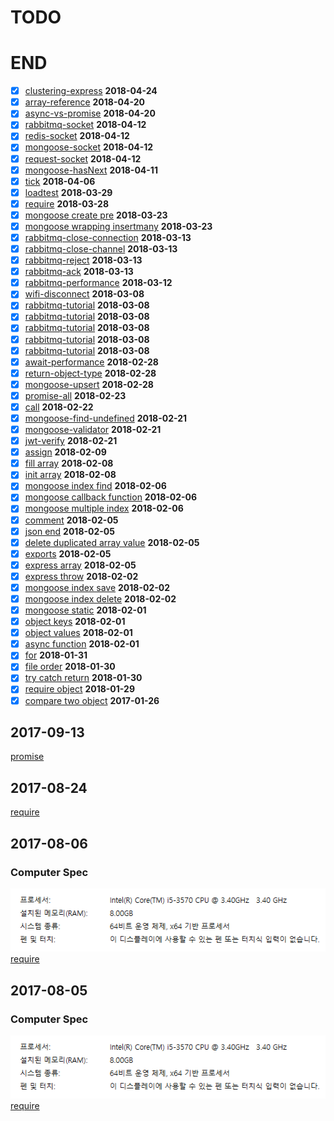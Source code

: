 # TODO
# END
- [x] [clustering-express](clustering/README.md) **2018-04-24**
- [x] [array-reference](array/reference.js) **2018-04-20**
- [x] [async-vs-promise](async/promise.js) **2018-04-20**
- [x] [rabbitmq-socket](rabbitmq/socket.js) **2018-04-12**
- [x] [redis-socket](redis/socket.js) **2018-04-12**
- [x] [mongoose-socket](mongoose/socket.js) **2018-04-12**
- [x] [request-socket](request/socket.js) **2018-04-12**
- [x] [mongoose-hasNext](mongoose/hasNext.js) **2018-04-11**
- [x] [tick](./process/tick.js) **2018-04-06**
- [x] [loadtest](./loadtest/README.md) **2018-03-29**
- [x] [require](./require/README.md) **2018-03-28**
- [x] [mongoose create pre](./mongoose/create-pre.js) **2018-03-23**
- [x] [mongoose wrapping insertmany](./mongoose/wrapping-insertmany.js) **2018-03-23**
- [x] [rabbitmq-close-connection](rabbitmq/close-connection.js) **2018-03-13**
- [x] [rabbitmq-close-channel](rabbitmq/close-channel.js) **2018-03-13**
- [x] [rabbitmq-reject](rabbitmq/reject.js) **2018-03-13**
- [x] [rabbitmq-ack](rabbitmq/ack.js) **2018-03-13**
- [x] [rabbitmq-performance](rabbitmq/performance.js) **2018-03-12**
- [x] [wifi-disconnect](wifi/disconnect.js) **2018-03-08**
- [x] [rabbitmq-tutorial](rabbitmq/tutorial5.js) **2018-03-08**
- [x] [rabbitmq-tutorial](rabbitmq/tutorial4.js) **2018-03-08**
- [x] [rabbitmq-tutorial](rabbitmq/tutorial3.js) **2018-03-08**
- [x] [rabbitmq-tutorial](rabbitmq/tutorial2.js) **2018-03-08**
- [x] [rabbitmq-tutorial](rabbitmq/tutorial.js) **2018-03-08**
- [x] [await-performance](await/performance.js) **2018-02-28**
- [x] [return-object-type](object/type.js) **2018-02-28**
- [x] [mongoose-upsert](mongoose/upsert.js) **2018-02-28**
- [x] [promise-all](./promise/all.js) **2018-02-23**
- [x] [call](./call/test.js) **2018-02-22**
- [x] [mongoose-find-undefined](./mongoose/find-undefined.js) **2018-02-21**
- [x] [mongoose-validator](./mongoose/validator.js) **2018-02-21**
- [x] [jwt-verify](./jwt/verify.js) **2018-02-21**
- [x] [assign](./object/assign.js) **2018-02-09**
- [x] [fill array](./array/fill.js) **2018-02-08**
- [x] [init array](./array/init.js) **2018-02-08**
- [x] [mongoose index find](./mongoose/find.js) **2018-02-06**
- [x] [mongoose callback function](./mongoose/callback.js) **2018-02-06**
- [x] [mongoose multiple index](./mongoose/multiple.js) **2018-02-06**
- [x] [comment](./comment/test.js) **2018-02-05**
- [x] [json end](./express/end.js) **2018-02-05**
- [x] [delete duplicated array value](./array/duplicated.js) **2018-02-05**
- [x] [exports](./export/test.js) **2018-02-05**
- [x] [express array](./express/array.js) **2018-02-05**
- [x] [express throw](./express/throw.js) **2018-02-02**
- [x] [mongoose index save](./mongoose/save.js) **2018-02-02**
- [x] [mongoose index delete](./mongoose/delete.js) **2018-02-02**
- [x] [mongoose static](./mongoose/static.js) **2018-02-01**
- [x] [object keys](./object/keys.js) **2018-02-01**
- [x] [object values](./object/values.js) **2018-02-01**
- [x] [async function](./async/index.js) **2018-02-01**
- [x] [for](./for/index.js) **2018-01-31**
- [x] [file order](./file-order/index.js) **2018-01-30**
- [x] [try catch return](./try-catch/index.js) **2018-01-30**
- [x] [require object](./require-object/index.js) **2018-01-29**
- [x] [compare two object](./compare/object.js) **2017-01-26**
## 2017-09-13
[promise](./promise)
## 2017-08-24
[require](./mysqlpool)
## 2017-08-06
### Computer Spec
![Computer Spec](./img/computer/home.PNG)<br>
[require](./mysql)
## 2017-08-05
### Computer Spec
![Computer Spec](./img/computer/home.PNG)<br>
[require](./require)
